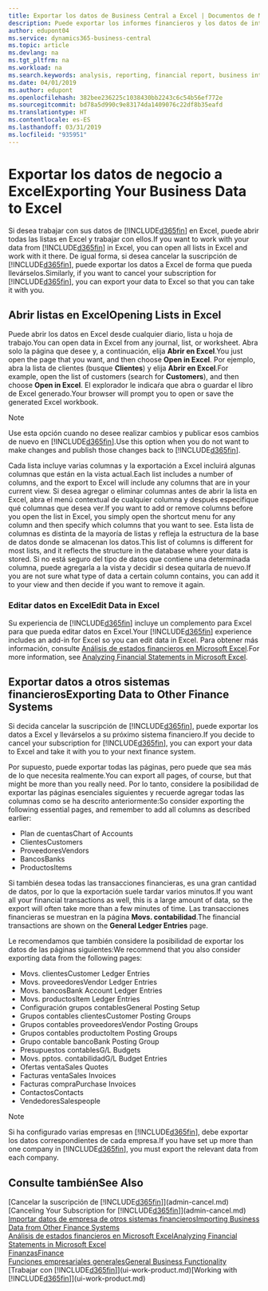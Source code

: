 ```yaml
---
title: Exportar los datos de Business Central a Excel | Documentos de Microsoft
description: Puede exportar los informes financieros y los datos de inteligencia empresarial desde Business Central a Excel, o abrir los datos en Excel.
author: edupont04
ms.service: dynamics365-business-central
ms.topic: article
ms.devlang: na
ms.tgt_pltfrm: na
ms.workload: na
ms.search.keywords: analysis, reporting, financial report, business intelligence, BI, Excel
ms.date: 04/01/2019
ms.author: edupont
ms.openlocfilehash: 382bee236225c1038430bb2243c6c54b56ef772e
ms.sourcegitcommit: bd78a5d990c9e83174da1409076c22df8b35eafd
ms.translationtype: HT
ms.contentlocale: es-ES
ms.lasthandoff: 03/31/2019
ms.locfileid: "935951"
---
```

# <a name="exporting-your-business-data-to-excel"></a><span data-ttu-id="1291a-103">Exportar los datos de negocio a Excel</span><span class="sxs-lookup"><span data-stu-id="1291a-103">Exporting Your Business Data to Excel</span></span>
<span data-ttu-id="1291a-104">Si desea trabajar con sus datos de [!INCLUDE[d365fin](includes/d365fin_md.md)] en Excel, puede abrir todas las listas en Excel y trabajar con ellos.</span><span class="sxs-lookup"><span data-stu-id="1291a-104">If you want to work with your data from [!INCLUDE[d365fin](includes/d365fin_md.md)] in Excel, you can open all lists in Excel and work with it there.</span></span> <span data-ttu-id="1291a-105">De igual forma, si desea cancelar la suscripción de [!INCLUDE[d365fin](includes/d365fin_md.md)], puede exportar los datos a Excel de forma que pueda llevárselos.</span><span class="sxs-lookup"><span data-stu-id="1291a-105">Similarly, if you want to cancel your subscription for [!INCLUDE[d365fin](includes/d365fin_md.md)], you can export your data to Excel so that you can take it with you.</span></span>

## <a name="opening-lists-in-excel"></a><span data-ttu-id="1291a-106">Abrir listas en Excel</span><span class="sxs-lookup"><span data-stu-id="1291a-106">Opening Lists in Excel</span></span>
<span data-ttu-id="1291a-107">Puede abrir los datos en Excel desde cualquier diario, lista u hoja de trabajo.</span><span class="sxs-lookup"><span data-stu-id="1291a-107">You can open data in Excel from any journal, list, or worksheet.</span></span> <span data-ttu-id="1291a-108">Abra solo la página que desee y, a continuación, elija **Abrir en Excel**.</span><span class="sxs-lookup"><span data-stu-id="1291a-108">You just open the page that you want, and then choose **Open in Excel**.</span></span> <span data-ttu-id="1291a-109">Por ejemplo, abra la lista de clientes (busque **Clientes**) y elija **Abrir en Excel**.</span><span class="sxs-lookup"><span data-stu-id="1291a-109">For example, open the list of customers (search for **Customers**), and then choose **Open in Excel**.</span></span> <span data-ttu-id="1291a-110">El explorador le indicaŕa que abra o guardar el libro de Excel generado.</span><span class="sxs-lookup"><span data-stu-id="1291a-110">Your browser will prompt you to open or save the generated Excel workbook.</span></span>  

> [!NOTE]
> <span data-ttu-id="1291a-111">Use esta opción cuando no desee realizar cambios y publicar esos cambios de nuevo en [!INCLUDE[d365fin](includes/d365fin_md.md)].</span><span class="sxs-lookup"><span data-stu-id="1291a-111">Use this option when you do not want to make changes and publish those changes back to [!INCLUDE[d365fin](includes/d365fin_md.md)].</span></span>  

<span data-ttu-id="1291a-112">Cada lista incluye varias columnas y la exportación a Excel incluirá algunas columnas que están en la vista actual.</span><span class="sxs-lookup"><span data-stu-id="1291a-112">Each list includes a number of columns, and the export to Excel will include any columns that are in your current view.</span></span> <span data-ttu-id="1291a-113">Si desea agregar o eliminar columnas antes de abrir la lista en Excel, abra el menú contextual de cualquier columna y después especifique qué columnas que desea ver.</span><span class="sxs-lookup"><span data-stu-id="1291a-113">If you want to add or remove columns before you open the list in Excel, you simply open the shortcut menu for any column and then specify which columns that you want to see.</span></span> <span data-ttu-id="1291a-114">Esta lista de columnas es distinta de la mayoría de listas y refleja la estructura de la base de datos donde se almacenan los datos.</span><span class="sxs-lookup"><span data-stu-id="1291a-114">This list of columns is different for most lists, and it reflects the structure in the database where your data is stored.</span></span> <span data-ttu-id="1291a-115">Si no está seguro del tipo de datos que contiene una determinada columna, puede agregarla a la vista y decidir si desea quitarla de nuevo.</span><span class="sxs-lookup"><span data-stu-id="1291a-115">If you are not sure what type of data a certain column contains, you can add it to your view and then decide if you want to remove it again.</span></span>  

### <a name="edit-data-in-excel"></a><span data-ttu-id="1291a-116">Editar datos en Excel</span><span class="sxs-lookup"><span data-stu-id="1291a-116">Edit Data in Excel</span></span>
<span data-ttu-id="1291a-117">Su experiencia de [!INCLUDE[d365fin](includes/d365fin_md.md)] incluye un complemento para Excel para que pueda editar datos en Excel.</span><span class="sxs-lookup"><span data-stu-id="1291a-117">Your [!INCLUDE[d365fin](includes/d365fin_md.md)] experience includes an add-in for Excel so you can edit data in Excel.</span></span> <span data-ttu-id="1291a-118">Para obtener más información, consulte [Análisis de estados financieros en Microsoft Excel](finance-analyze-excel.md).</span><span class="sxs-lookup"><span data-stu-id="1291a-118">For more information, see [Analyzing Financial Statements in Microsoft Excel](finance-analyze-excel.md).</span></span>  

## <a name="exporting-data-to-other-finance-systems"></a><span data-ttu-id="1291a-119">Exportar datos a otros sistemas financieros</span><span class="sxs-lookup"><span data-stu-id="1291a-119">Exporting Data to Other Finance Systems</span></span>
<span data-ttu-id="1291a-120">Si decida cancelar la suscripción de [!INCLUDE[d365fin](includes/d365fin_md.md)], puede exportar los datos a Excel y llevárselos a su próximo sistema financiero.</span><span class="sxs-lookup"><span data-stu-id="1291a-120">If you decide to cancel your subscription for [!INCLUDE[d365fin](includes/d365fin_md.md)], you can export your data to Excel and take it with you to your next finance system.</span></span>  

<span data-ttu-id="1291a-121">Por supuesto, puede exportar todas las páginas, pero puede que sea más de lo que necesita realmente.</span><span class="sxs-lookup"><span data-stu-id="1291a-121">You can export all pages, of course, but that might be more than you really need.</span></span> <span data-ttu-id="1291a-122">Por lo tanto, considere la posibilidad de exportar las páginas esenciales siguientes y recuerde agregar todas las columnas como se ha descrito anteriormente:</span><span class="sxs-lookup"><span data-stu-id="1291a-122">So consider exporting the following essential pages, and remember to add all columns as described earlier:</span></span>  

* <span data-ttu-id="1291a-123">Plan de cuentas</span><span class="sxs-lookup"><span data-stu-id="1291a-123">Chart of Accounts</span></span>  
* <span data-ttu-id="1291a-124">Clientes</span><span class="sxs-lookup"><span data-stu-id="1291a-124">Customers</span></span>  
* <span data-ttu-id="1291a-125">Proveedores</span><span class="sxs-lookup"><span data-stu-id="1291a-125">Vendors</span></span>  
* <span data-ttu-id="1291a-126">Bancos</span><span class="sxs-lookup"><span data-stu-id="1291a-126">Banks</span></span>  
* <span data-ttu-id="1291a-127">Productos</span><span class="sxs-lookup"><span data-stu-id="1291a-127">Items</span></span>  

<span data-ttu-id="1291a-128">Si también desea todas las transacciones financieras, es una gran cantidad de datos, por lo que la exportación suele tardar varios minutos.</span><span class="sxs-lookup"><span data-stu-id="1291a-128">If you want all your financial transactions as well, this is a large amount of data, so the export will often take more than a few minutes of time.</span></span> <span data-ttu-id="1291a-129">Las transacciones financieras se muestran en la página **Movs. contabilidad**.</span><span class="sxs-lookup"><span data-stu-id="1291a-129">The financial transactions are shown on the **General Ledger Entries** page.</span></span>  

<span data-ttu-id="1291a-130">Le recomendamos que también considere la posibilidad de exportar los datos de las páginas siguientes:</span><span class="sxs-lookup"><span data-stu-id="1291a-130">We recommend that you also consider exporting data from the following pages:</span></span>  

* <span data-ttu-id="1291a-131">Movs. clientes</span><span class="sxs-lookup"><span data-stu-id="1291a-131">Customer Ledger Entries</span></span>  
* <span data-ttu-id="1291a-132">Movs. proveedores</span><span class="sxs-lookup"><span data-stu-id="1291a-132">Vendor Ledger Entries</span></span>  
* <span data-ttu-id="1291a-133">Movs. bancos</span><span class="sxs-lookup"><span data-stu-id="1291a-133">Bank Account Ledger Entries</span></span>  
* <span data-ttu-id="1291a-134">Movs. productos</span><span class="sxs-lookup"><span data-stu-id="1291a-134">Item Ledger Entries</span></span>  
* <span data-ttu-id="1291a-135">Configuración grupos contables</span><span class="sxs-lookup"><span data-stu-id="1291a-135">General Posting Setup</span></span>  
* <span data-ttu-id="1291a-136">Grupos contables clientes</span><span class="sxs-lookup"><span data-stu-id="1291a-136">Customer Posting Groups</span></span>  
* <span data-ttu-id="1291a-137">Grupos contables proveedores</span><span class="sxs-lookup"><span data-stu-id="1291a-137">Vendor Posting Groups</span></span>  
* <span data-ttu-id="1291a-138">Grupos contables producto</span><span class="sxs-lookup"><span data-stu-id="1291a-138">Item Posting Groups</span></span>  
* <span data-ttu-id="1291a-139">Grupo contable banco</span><span class="sxs-lookup"><span data-stu-id="1291a-139">Bank Posting Group</span></span>  
* <span data-ttu-id="1291a-140">Presupuestos contables</span><span class="sxs-lookup"><span data-stu-id="1291a-140">G/L Budgets</span></span>  
* <span data-ttu-id="1291a-141">Movs. pptos. contabilidad</span><span class="sxs-lookup"><span data-stu-id="1291a-141">G/L Budget Entries</span></span>  
* <span data-ttu-id="1291a-142">Ofertas venta</span><span class="sxs-lookup"><span data-stu-id="1291a-142">Sales Quotes</span></span>  
* <span data-ttu-id="1291a-143">Facturas venta</span><span class="sxs-lookup"><span data-stu-id="1291a-143">Sales Invoices</span></span>  
* <span data-ttu-id="1291a-144">Facturas compra</span><span class="sxs-lookup"><span data-stu-id="1291a-144">Purchase Invoices</span></span>  
* <span data-ttu-id="1291a-145">Contactos</span><span class="sxs-lookup"><span data-stu-id="1291a-145">Contacts</span></span>  
* <span data-ttu-id="1291a-146">Vendedores</span><span class="sxs-lookup"><span data-stu-id="1291a-146">Salespeople</span></span>  

> [!NOTE]  
>   <span data-ttu-id="1291a-147">Si ha configurado varias empresas en [!INCLUDE[d365fin](includes/d365fin_md.md)], debe exportar los datos correspondientes de cada empresa.</span><span class="sxs-lookup"><span data-stu-id="1291a-147">If you have set up more than one company in [!INCLUDE[d365fin](includes/d365fin_md.md)], you must export the relevant data from each company.</span></span>

## <a name="see-also"></a><span data-ttu-id="1291a-148">Consulte también</span><span class="sxs-lookup"><span data-stu-id="1291a-148">See Also</span></span>
<span data-ttu-id="1291a-149">[Cancelar la suscripción de [!INCLUDE[d365fin](includes/d365fin_md.md)]](admin-cancel.md)</span><span class="sxs-lookup"><span data-stu-id="1291a-149">[Canceling Your Subscription for [!INCLUDE[d365fin](includes/d365fin_md.md)]](admin-cancel.md)</span></span>  
[<span data-ttu-id="1291a-150">Importar datos de empresa de otros sistemas financieros</span><span class="sxs-lookup"><span data-stu-id="1291a-150">Importing Business Data from Other Finance Systems</span></span>](across-import-data-configuration-packages.md)  
[<span data-ttu-id="1291a-151">Análisis de estados financieros en Microsoft Excel</span><span class="sxs-lookup"><span data-stu-id="1291a-151">Analyzing Financial Statements in Microsoft Excel</span></span>](finance-analyze-excel.md)  
[<span data-ttu-id="1291a-152">Finanzas</span><span class="sxs-lookup"><span data-stu-id="1291a-152">Finance</span></span>](finance.md)  
[<span data-ttu-id="1291a-153">Funciones empresariales generales</span><span class="sxs-lookup"><span data-stu-id="1291a-153">General Business Functionality</span></span>](ui-across-business-areas.md)  
<span data-ttu-id="1291a-154">[Trabajar con [!INCLUDE[d365fin](includes/d365fin_md.md)]](ui-work-product.md)</span><span class="sxs-lookup"><span data-stu-id="1291a-154">[Working with [!INCLUDE[d365fin](includes/d365fin_md.md)]](ui-work-product.md)</span></span>  
